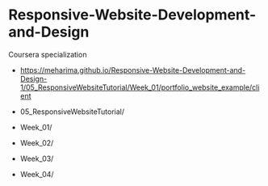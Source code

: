 # Responsive-Website-Development-and-Design
Coursera specialization

- https://meharima.github.io/Responsive-Website-Development-and-Design-1/05_ResponsiveWebsiteTutorial/Week_01/portfolio_website_example/client

 - 05_ResponsiveWebsiteTutorial/
 - Week_01/
 - Week_02/

 - Week_03/
 - Week_04/

